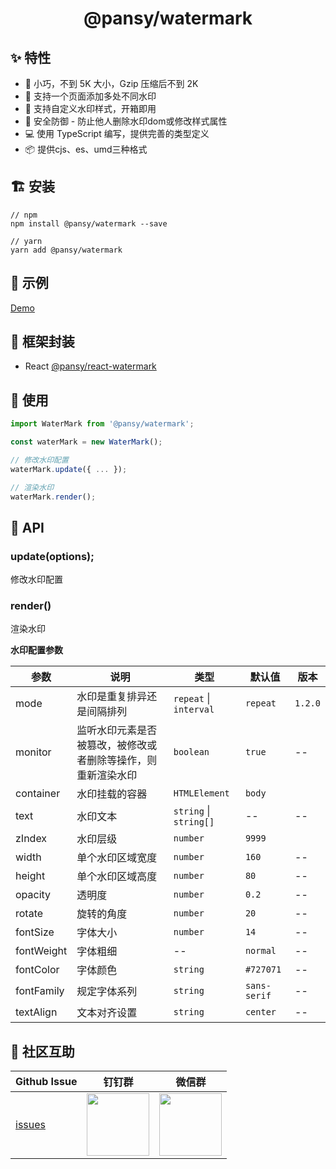 <h1 align="center">@pansy/watermark</h1>

## ✨ 特性

- 🚀 小巧，不到 5K 大小，Gzip 压缩后不到 2K
- 🌴 支持一个页面添加多处不同水印
- 🐠 支持自定义水印样式，开箱即用
- 🌈 安全防御 - 防止他人删除水印dom或修改样式属性
- 💻 使用 TypeScript 编写，提供完善的类型定义
- 📦 提供cjs、es、umd三种格式

## 🏗 安装

```
// npm
npm install @pansy/watermark --save

// yarn
yarn add @pansy/watermark
```

## 🚄 示例

[Demo](https://react-components-vert.vercel.app/components/basic/watermark)

## 🚗 框架封装

- React [@pansy/react-watermark](https://github.com/pansyjs/react-components/tree/master/packages/watermark)

## 🔨 使用
```ts
import WaterMark from '@pansy/watermark';

const waterMark = new WaterMark();

// 修改水印配置
waterMark.update({ ... });

// 渲染水印
waterMark.render();
```

## 🐚 API

### update(options);

修改水印配置

### render()

渲染水印

**水印配置参数**

| 参数          | 说明          | 类型                 | 默认值 | 版本 |
| ------------ | --------------| ------------------- | ------ | ---- |
| mode        | 水印是重复排异还是间隔排列      | `repeat` \| `interval`     | `repeat`     |   `1.2.0` |
| monitor      | 监听水印元素是否被篡改，被修改或者删除等操作，则重新渲染水印 | `boolean`  | `true` | --   |
| container        | 水印挂载的容器      | `HTMLElement`     | `body`     |    |
| text         | 水印文本        | `string` \| `string[]` |  --   | --   |
| zIndex        | 水印层级      | `number`     | `9999`     |    |
| width        | 单个水印区域宽度  | `number`           | `160`    | --   |
| height      | 单个水印区域高度   | `number`           | `80` | --   |
| opacity      | 透明度          | `number`           |  `0.2`   | --   |
| rotate      | 旋转的角度        | `number`           | `20`     | --   |
| fontSize      | 字体大小          | `number`           |  `14`   | --   |
| fontWeight    | 字体粗细        | --           | `normal`   | --   |
| fontColor      | 字体颜色        | `string`      |  `#727071`   | --   |
| fontFamily    | 规定字体系列      | `string`      | `sans-serif`    | --   |
| textAlign    | 文本对齐设置      | `string`      | `center`    | --   |


## 🌟 社区互助

| Github Issue                                                 | 钉钉群                                                                                     | 微信群                                                                                   |
| ------------------------------------------------------------ | ------------------------------------------------------------------------------------------ | ---------------------------------------------------------------------------------------- |
| [issues](https://github.com/alitajs/gesture-password/issues) | <img src="https://github.com/alitajs/alita/blob/master/public/dingding.png" width="100" /> | <img src="https://github.com/alitajs/alita/blob/master/public/wechat.png" width="100" /> |
